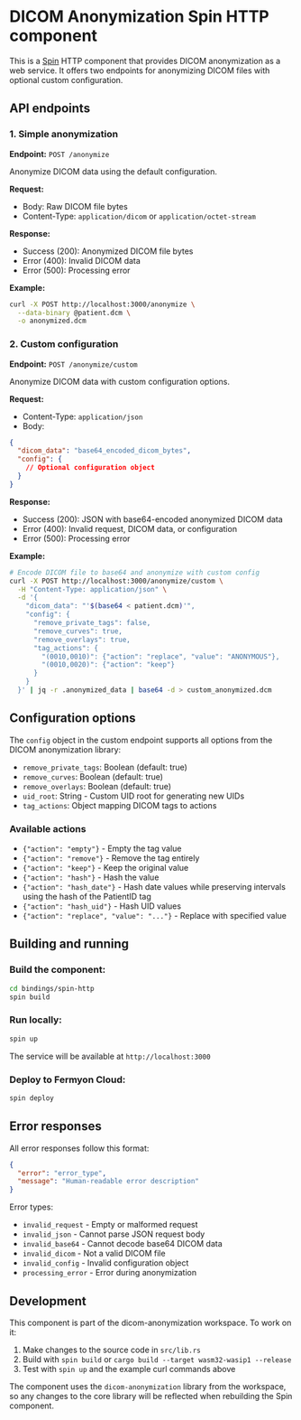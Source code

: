 # DICOM Anonymization Spin HTTP component

This is a [Spin](https://spinframework.dev) HTTP component that provides DICOM anonymization as a web service. It offers two endpoints for anonymizing DICOM files with optional custom configuration.

## API endpoints

### 1. Simple anonymization

**Endpoint:** `POST /anonymize`

Anonymize DICOM data using the default configuration.

**Request:**
- Body: Raw DICOM file bytes
- Content-Type: `application/dicom` or `application/octet-stream`

**Response:**
- Success (200): Anonymized DICOM file bytes
- Error (400): Invalid DICOM data
- Error (500): Processing error

**Example:**
```bash
curl -X POST http://localhost:3000/anonymize \
  --data-binary @patient.dcm \
  -o anonymized.dcm
```

### 2. Custom configuration

**Endpoint:** `POST /anonymize/custom`

Anonymize DICOM data with custom configuration options.

**Request:**
- Content-Type: `application/json`
- Body:
```json
{
  "dicom_data": "base64_encoded_dicom_bytes",
  "config": {
    // Optional configuration object
  }
}
```

**Response:**
- Success (200): JSON with base64-encoded anonymized DICOM data
- Error (400): Invalid request, DICOM data, or configuration
- Error (500): Processing error

**Example:**
```bash
# Encode DICOM file to base64 and anonymize with custom config
curl -X POST http://localhost:3000/anonymize/custom \
  -H "Content-Type: application/json" \
  -d '{
    "dicom_data": "'$(base64 < patient.dcm)'",
    "config": {
      "remove_private_tags": false,
      "remove_curves": true,
      "remove_overlays": true,
      "tag_actions": {
        "(0010,0010)": {"action": "replace", "value": "ANONYMOUS"},
        "(0010,0020)": {"action": "keep"}
      }
    }
  }' | jq -r .anonymized_data | base64 -d > custom_anonymized.dcm
```

## Configuration options

The `config` object in the custom endpoint supports all options from the DICOM anonymization library:

- `remove_private_tags`: Boolean (default: true)
- `remove_curves`: Boolean (default: true)
- `remove_overlays`: Boolean (default: true)
- `uid_root`: String - Custom UID root for generating new UIDs
- `tag_actions`: Object mapping DICOM tags to actions

### Available actions

- `{"action": "empty"}` - Empty the tag value
- `{"action": "remove"}` - Remove the tag entirely
- `{"action": "keep"}` - Keep the original value
- `{"action": "hash"}` - Hash the value
- `{"action": "hash_date"}` - Hash date values while preserving intervals using the hash of the PatientID tag
- `{"action": "hash_uid"}` - Hash UID values
- `{"action": "replace", "value": "..."}` - Replace with specified value

## Building and running

### Build the component:
```bash
cd bindings/spin-http
spin build
```

### Run locally:
```bash
spin up
```

The service will be available at `http://localhost:3000`

### Deploy to Fermyon Cloud:
```bash
spin deploy
```

## Error responses

All error responses follow this format:
```json
{
  "error": "error_type",
  "message": "Human-readable error description"
}
```

Error types:
- `invalid_request` - Empty or malformed request
- `invalid_json` - Cannot parse JSON request body
- `invalid_base64` - Cannot decode base64 DICOM data
- `invalid_dicom` - Not a valid DICOM file
- `invalid_config` - Invalid configuration object
- `processing_error` - Error during anonymization

## Development

This component is part of the dicom-anonymization workspace. To work on it:

1. Make changes to the source code in `src/lib.rs`
2. Build with `spin build` or `cargo build --target wasm32-wasip1 --release`
3. Test with `spin up` and the example curl commands above

The component uses the `dicom-anonymization` library from the workspace, so any changes to the core library will be reflected when rebuilding the Spin component.
